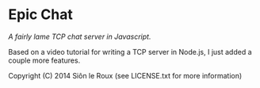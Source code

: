 Epic Chat
=========

*A fairly lame TCP chat server in Javascript.*

Based on a video tutorial for writing a TCP server in Node.js, I just added a couple more features.

Copyright (C) 2014 Siôn le Roux (see LICENSE.txt for more information)
